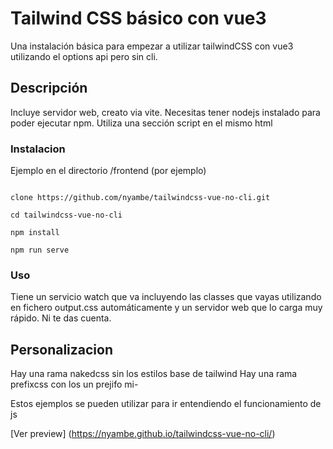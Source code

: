 # Tailwind CSS básico con vue3

Una instalación básica para empezar a utilizar tailwindCSS con vue3 utilizando el options api pero sin cli.

## Descripción

Incluye servidor web, creato via vite. Necesitas tener nodejs instalado para poder ejecutar npm. Utiliza una sección script en el mismo html

### Instalacion

Ejemplo en el directorio /frontend (por ejemplo)

```console

clone https://github.com/nyambe/tailwindcss-vue-no-cli.git

cd tailwindcss-vue-no-cli

npm install

npm run serve
```

### Uso

Tiene un servicio watch que va incluyendo las classes que vayas utilizando en fichero output.css automáticamente y un servidor web que lo carga muy rápido. Ni te das cuenta.

## Personalizacion

Hay una rama nakedcss sin los estilos base de tailwind
Hay una rama prefixcss con los un prejifo mi-

Estos ejemplos se pueden utilizar para ir entendiendo el funcionamiento de js

[Ver preview] (https://nyambe.github.io/tailwindcss-vue-no-cli/)
